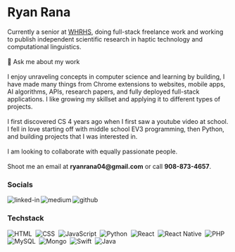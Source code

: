 
<!--

**RyanRana/ryanrana** is a ✨ _special_ ✨ repository because its `README.md` (this file) appears on your GitHub profile.

Here are some ideas to get you started:

- 🔭 I’m currently working on ...
- 🌱 I’m currently learning ...
- 👯 I’m looking to collaborate on ...
- 🤔 I’m looking for help with ...
- 💬 Ask me about ...
- 📫 How to reach me: ...
- 😄 Pronouns: ...
- ⚡ Fun fact: ...
-->
<h1>Ryan Rana</h1>
Currently a senior at <a href="https://www.whrhs.org/">WHRHS</a>, doing full-stack freelance work and working to publish independent scientific research in haptic technology and computational linguistics.<br><br>
💭 Ask me about my work<br><br>
I enjoy unraveling concepts in computer science and learning by building, I have made many things from Chrome extensions to websites, mobile apps, AI algorithms, APIs, research papers, and fully deployed full-stack applications. I like growing my skillset and applying it to different types of projects.
<br><br>
I first discovered CS 4 years ago when I first saw a youtube video at school. I fell in love starting off with middle school EV3 programming, then Python, and building projects that I was interested in.
<br><br>
I am looking to collaborate with equally passionate people.
<br><br>
Shoot me an email at <b>ryanrana04@gmail.com</b> or call <b>908-873-4657</b>.
<br>

<h3>Socials</h3>
<a href="https://www.linkedin.com/in/ryan-rana-544b761b3/"><img align="left" alt="linked-in" src="https://img.shields.io/badge/linkedin-%230077B5.svg?&style=for-the-badge&logo=linkedin&logoColor=white" /></a>
<a href="https://theryanrana.medium.com/"><img align="left" alt="medium" src="https://img.shields.io/badge/medium-%2312100E.svg?&style=for-the-badge&logo=medium&logoColor=white" /></a>
<a href="https://github.com/RyanRana"><img align="left" alt="github" src="https://img.shields.io/badge/GitHub-100000?style=for-the-badge&logo=github&logoColor=white" /></a>

<br>
<h3> Techstack</h3>

![HTML](https://img.shields.io/badge/-HTML-05122A?style=flat&logo=HTML5)&nbsp;
![CSS](https://img.shields.io/badge/-CSS-05122A?style=flat&logo=CSS3&logoColor=1572B6)&nbsp;
![JavaScript](https://img.shields.io/badge/-JavaScript-05122A?style=flat&logo=javascript)&nbsp;
![Python](https://img.shields.io/badge/Python-05122A?style=flat&logo=python&logoColor=blue)&nbsp;
![React](https://img.shields.io/badge/React-05122A?style=flat&logo=react&logoColor=61DAFB)&nbsp;
![React Native](https://img.shields.io/badge/React_Native-05122A?style=flat&logo=react&logoColor=61DAFB)&nbsp;
![PHP](https://img.shields.io/badge/PHP-05122A?style=flat&logo=php&logoColor=61DAFB)&nbsp;
![MySQL](https://img.shields.io/badge/MySQL-05122A?style=flat&logo=mysql&logoColor=yellow)&nbsp;
![Mongo](https://img.shields.io/badge/MongoDB-05122A?style=flat&logo=mongodb&logoColor=green)&nbsp;
![Swift](https://img.shields.io/badge/Swift-05122A?style=flat&logo=swift&logoColor=#fa7343)&nbsp;
![Java](https://img.shields.io/badge/Java-05122A?style=flat&logo=java&logoColor=darkbrown)&nbsp;



<br><br>

